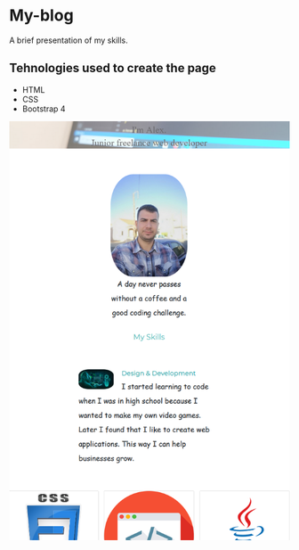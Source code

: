 # My-blog
A brief presentation of my skills.

## Tehnologies used to create the page
- HTML 
- CSS
- Bootstrap 4

![Blog-image](images/first-part.PNG)
